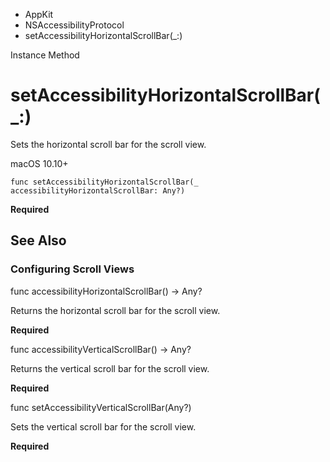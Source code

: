 

- AppKit
- NSAccessibilityProtocol
-  setAccessibilityHorizontalScrollBar(\_:) 

Instance Method

# setAccessibilityHorizontalScrollBar(\_:)

Sets the horizontal scroll bar for the scroll view.

macOS 10.10+

``` source
func setAccessibilityHorizontalScrollBar(_ accessibilityHorizontalScrollBar: Any?)
```

**Required**

## See Also

### Configuring Scroll Views

func accessibilityHorizontalScrollBar() -> Any?

Returns the horizontal scroll bar for the scroll view.

**Required**

func accessibilityVerticalScrollBar() -> Any?

Returns the vertical scroll bar for the scroll view.

**Required**

func setAccessibilityVerticalScrollBar(Any?)

Sets the vertical scroll bar for the scroll view.

**Required**

